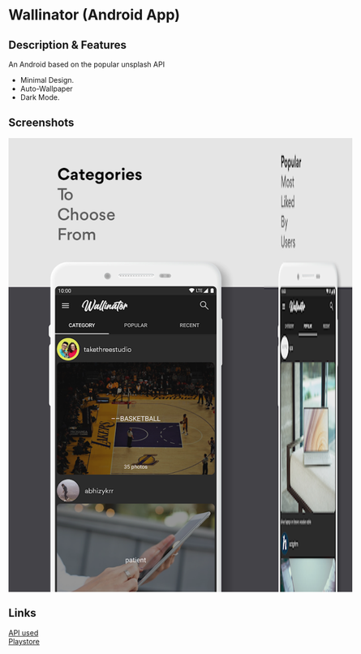 # Wallinator (Android App)<br />
<!-- ![App Logo](https://github.com/Fewrie/Zodiac-Horoscopes/blob/master/images/constellation.png "Icon")
 -->
## Description & Features
An Android based on the popular unsplash API
* Minimal Design.
* Auto-Wallpaper
* Dark Mode.

## Screenshots
<div style="display:flex;">
<img alt="App image" src="images/wallinator1.webp">
<img alt="App image" src="images/wallinator2.webp">
<!-- <img alt="App image" src="images/monthly.jpg" width="30%"> -->
</div>

## Links
[API used](https://unsplash.com/developers)     <br />
[Playstore](https://play.google.com/store/apps/details?id=com.enigmaticdevs.wallinator)
